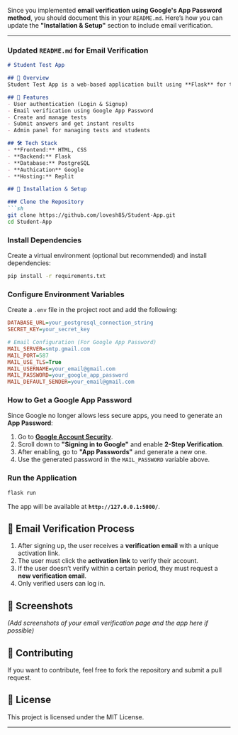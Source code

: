 Since you implemented **email verification using Google's App Password method**, you should document this in your `README.md`. Here’s how you can update the **"Installation & Setup"** section to include email verification.

---

### **Updated `README.md` for Email Verification**
```md
# Student Test App

## 📌 Overview
Student Test App is a web-based application built using **Flask** for the backend, **HTML & CSS** for the frontend, and **PostgreSQL** as the database. The application allows students to take tests and view their results.

## 🚀 Features
- User authentication (Login & Signup)
- Email verification using Google App Password
- Create and manage tests
- Submit answers and get instant results
- Admin panel for managing tests and students

## 🛠️ Tech Stack
- **Frontend:** HTML, CSS
- **Backend:** Flask
- **Database:** PostgreSQL
- **Authication** Google
- **Hosting:** Replit

## 🔧 Installation & Setup

### Clone the Repository
```sh
git clone https://github.com/lovesh85/Student-App.git
cd Student-App
```

### Install Dependencies
Create a virtual environment (optional but recommended) and install dependencies:
```sh
pip install -r requirements.txt
```

### Configure Environment Variables
Create a `.env` file in the project root and add the following:

```ini
DATABASE_URL=your_postgresql_connection_string
SECRET_KEY=your_secret_key

# Email Configuration (For Google App Password)
MAIL_SERVER=smtp.gmail.com
MAIL_PORT=587
MAIL_USE_TLS=True
MAIL_USERNAME=your_email@gmail.com
MAIL_PASSWORD=your_google_app_password
MAIL_DEFAULT_SENDER=your_email@gmail.com
```

### **How to Get a Google App Password**
Since Google no longer allows less secure apps, you need to generate an **App Password**:
1. Go to **[Google Account Security](https://myaccount.google.com/security)**.
2. Scroll down to **"Signing in to Google"** and enable **2-Step Verification**.
3. After enabling, go to **"App Passwords"** and generate a new one.
4. Use the generated password in the `MAIL_PASSWORD` variable above.

### Run the Application
```sh
flask run
```
The app will be available at **`http://127.0.0.1:5000/`**.

## 📧 Email Verification Process
1. After signing up, the user receives a **verification email** with a unique activation link.
2. The user must click the **activation link** to verify their account.
3. If the user doesn’t verify within a certain period, they must request a **new verification email**.
4. Only verified users can log in.

## 📸 Screenshots
*(Add screenshots of your email verification page and the app here if possible)*

## 🤝 Contributing
If you want to contribute, feel free to fork the repository and submit a pull request.

## 📜 License
This project is licensed under the MIT License.

---

